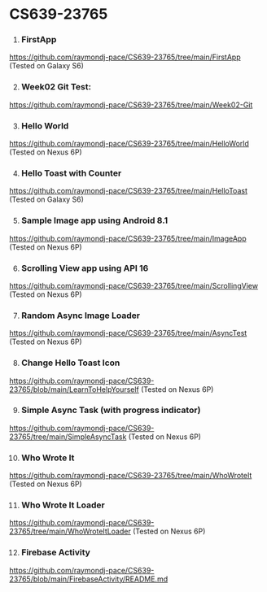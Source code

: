 # CS639-23765

1. ### FirstApp
https://github.com/raymondj-pace/CS639-23765/tree/main/FirstApp (Tested on Galaxy S6)

2. ### Week02 Git Test:
https://github.com/raymondj-pace/CS639-23765/tree/main/Week02-Git

3. ### Hello World
https://github.com/raymondj-pace/CS639-23765/tree/main/HelloWorld (Tested on Nexus 6P)

4. ### Hello Toast with Counter
https://github.com/raymondj-pace/CS639-23765/tree/main/HelloToast (Tested on Galaxy S6)

5. ### Sample Image app using Android 8.1
https://github.com/raymondj-pace/CS639-23765/tree/main/ImageApp (Tested on Nexus 6P)

6. ### Scrolling View app using API 16
https://github.com/raymondj-pace/CS639-23765/tree/main/ScrollingView (Tested on Nexus 6P)

7. ### Random Async Image Loader
https://github.com/raymondj-pace/CS639-23765/tree/main/AsyncTest (Tested on Nexus 6P)

8. ### Change Hello Toast Icon
https://github.com/raymondj-pace/CS639-23765/blob/main/LearnToHelpYourself (Tested on Nexus 6P)

9. ### Simple Async Task (with progress indicator)
https://github.com/raymondj-pace/CS639-23765/tree/main/SimpleAsyncTask (Tested on Nexus 6P)

10. ### Who Wrote It
https://github.com/raymondj-pace/CS639-23765/tree/main/WhoWroteIt (Tested on Nexus 6P)

11. ### Who Wrote It Loader
https://github.com/raymondj-pace/CS639-23765/tree/main/WhoWroteItLoader (Tested on Nexus 6P)

12. ### Firebase Activity
https://github.com/raymondj-pace/CS639-23765/blob/main/FirebaseActivity/README.md


